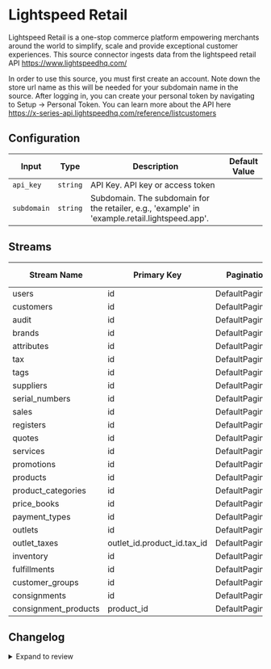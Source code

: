 # Lightspeed Retail
Lightspeed Retail is a one-stop commerce platform empowering merchants around the world to simplify, scale and provide exceptional customer experiences. This source connector ingests data from the lightspeed retail API https://www.lightspeedhq.com/

In order to use this source, you must first create an account.
Note down the store url name as this will be needed for your subdomain name in the source. 
After logging in, you can create your personal token by navigating to Setup -&gt; Personal Token. You can learn more about the API here https://x-series-api.lightspeedhq.com/reference/listcustomers



 

## Configuration

| Input | Type | Description | Default Value |
|-------|------|-------------|---------------|
| `api_key` | `string` | API Key. API key or access token |  |
| `subdomain` | `string` | Subdomain. The subdomain for the retailer, e.g., &#39;example&#39; in &#39;example.retail.lightspeed.app&#39;. |  |

## Streams
| Stream Name | Primary Key | Pagination | Supports Full Sync | Supports Incremental |
|-------------|-------------|------------|---------------------|----------------------|
| users | id | DefaultPaginator | ✅ |  ❌  |
| customers | id | DefaultPaginator | ✅ |  ❌  |
| audit | id | DefaultPaginator | ✅ |  ❌  |
| brands | id | DefaultPaginator | ✅ |  ❌  |
| attributes | id | DefaultPaginator | ✅ |  ❌  |
| tax | id | DefaultPaginator | ✅ |  ❌  |
| tags | id | DefaultPaginator | ✅ |  ❌  |
| suppliers | id | DefaultPaginator | ✅ |  ❌  |
| serial_numbers | id | DefaultPaginator | ✅ |  ❌  |
| sales | id | DefaultPaginator | ✅ |  ❌  |
| registers | id | DefaultPaginator | ✅ |  ❌  |
| quotes | id | DefaultPaginator | ✅ |  ❌  |
| services | id | DefaultPaginator | ✅ |  ❌  |
| promotions | id | DefaultPaginator | ✅ |  ❌  |
| products | id | DefaultPaginator | ✅ |  ❌  |
| product_categories | id | DefaultPaginator | ✅ |  ❌  |
| price_books | id | DefaultPaginator | ✅ |  ❌  |
| payment_types | id | DefaultPaginator | ✅ |  ❌  |
| outlets | id | DefaultPaginator | ✅ |  ❌  |
| outlet_taxes | outlet_id.product_id.tax_id | DefaultPaginator | ✅ |  ❌  |
| inventory | id | DefaultPaginator | ✅ |  ❌  |
| fulfillments | id | DefaultPaginator | ✅ |  ❌  |
| customer_groups | id | DefaultPaginator | ✅ |  ❌  |
| consignments | id | DefaultPaginator | ✅ |  ❌  |
| consignment_products | product_id | DefaultPaginator | ✅ |  ❌  |

## Changelog

<details>
  <summary>Expand to review</summary>

| Version          | Date              | Pull Request | Subject        |
|------------------|-------------------|--------------|----------------|
| 0.0.1 | 2024-10-23 | | Initial release by [@aazam-gh](https://github.com/aazam-gh) via Connector Builder |

</details>
